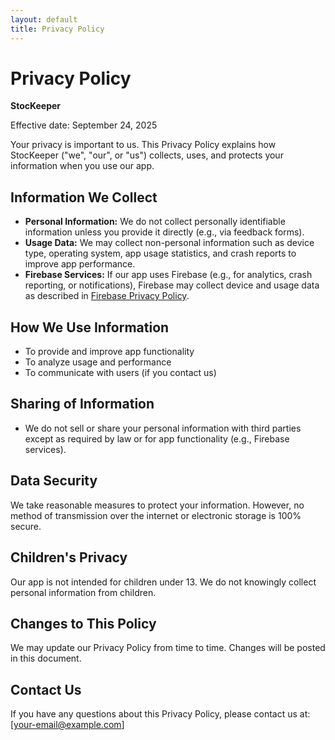 ```yaml
---
layout: default
title: Privacy Policy
---
```


# Privacy Policy

**StocKeeper**

Effective date: September 24, 2025

Your privacy is important to us. This Privacy Policy explains how StocKeeper ("we", "our", or "us") collects, uses, and protects your information when you use our app.

## Information We Collect

- **Personal Information:** We do not collect personally identifiable information unless you provide it directly (e.g., via feedback forms).
- **Usage Data:** We may collect non-personal information such as device type, operating system, app usage statistics, and crash reports to improve app performance.
- **Firebase Services:** If our app uses Firebase (e.g., for analytics, crash reporting, or notifications), Firebase may collect device and usage data as described in [Firebase Privacy Policy](https://firebase.google.com/support/privacy).

## How We Use Information

- To provide and improve app functionality
- To analyze usage and performance
- To communicate with users (if you contact us)

## Sharing of Information

- We do not sell or share your personal information with third parties except as required by law or for app functionality (e.g., Firebase services).

## Data Security

We take reasonable measures to protect your information. However, no method of transmission over the internet or electronic storage is 100% secure.

## Children's Privacy

Our app is not intended for children under 13. We do not knowingly collect personal information from children.

## Changes to This Policy

We may update our Privacy Policy from time to time. Changes will be posted in this document.

## Contact Us

If you have any questions about this Privacy Policy, please contact us at: [your-email@example.com]
